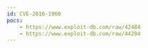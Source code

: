 ```yaml
---
id: CVE-2016-1960
pocs:
    - https://www.exploit-db.com/raw/42484
    - https://www.exploit-db.com/raw/44294
---
```

